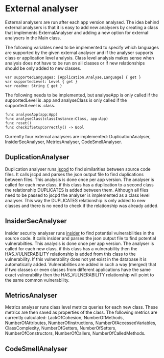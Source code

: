 # External analyser

External analysers are run after each app version analysed. The idea behind external analysers is that it is easy to add new analysers by creating a class that implements ExternalAnalyser and adding a new option for external analysers in the Main class. 

The following variables need to be implemented to specify which languages are supported by the given external analyser and if the analyser supports class or application level analysis. Class level analysis makes sense when analysis does not have to be run on all classes or if new relationships should be only added to new classes. 

    var supportedLanguages: [Application.Analyse.Language] { get }
    var supportedLevel: Level { get }
    var readme: String { get }

The following needs to be implemented, but analyseApp is only called if the supportedLevel is .app and analyseClass is only called if the supportedLevel is .class.

    func analyseApp(app:App)
    func analyseClass(classInstance:Class, app:App)
    func reset()
    func checkIfSetupCorrectly() -> Bool
    
Currenlty four external analysers are implemented: DuplicationAnalyser, InsiderSecAnalyser, MetricsAnalyser, CodeSmellAnalyser. 

## DuplicationAnalyser
Duplication analyser runs [jscpd](https://github.com/kucherenko/jscpd) to find similarities between source code files. It calls jscpd and parses the json output file to find duplications between files. This analysis is done once per app version. 
The analyser is called for each new class, if this class has a duplication to a second class the relationship DUPLICATES is added between them.
Although all files need to be passed to jscpd the analyser is implemented as a class level analyser. This way the DUPLICATES relationship is only added to new classes and there is no need to check if the relationship was already added. 

## InsiderSecAnalyser
Insider security analyser runs [insider](https://github.com/insidersec/insider) to find potential vulnerabilities in the source code. It calls insider and parses the json output file to find potential vulnerabilties. This analysis is done once per app version.
The analyser is called for each new class, if this class has a vulnerability then the HAS_VULNERABILITY relationship is added from this class to the vulnerability. If this vulnerability does not yet exist in the database it is automatically added. 
Vulnerabilities are added in such a way (merged) that if two classes or even classes from different applications have the same exact vulnerability then the HAS_VULNERABILITY relationship will point to the same common vulnerability. 

## MetricsAnalyser
Metrics analyser runs class level metrics queries for each new class. These metrics are then saved as properties of the class. The following metrics are currently calculated: LackOfCohesion, NumberOfMethods, NumberOfAttributes, NumberOfInstructions, NumberOfAccessedVariables, ClassComplexity, NumberOfGetters, NumberOfSetters, NumberOfConstructors, NumberOfCallers, NumberOfCalledMethods.

## CodeSmellAnalyser
